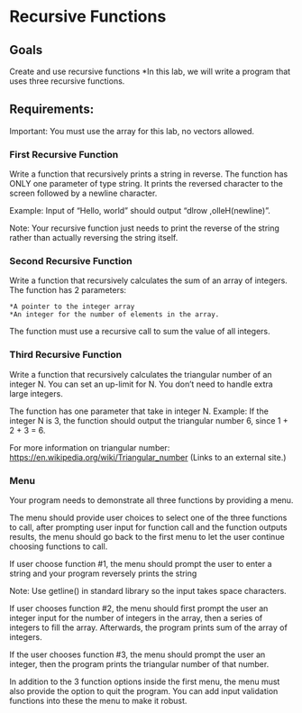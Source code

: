 # Recursive Functions

## Goals

Create and use recursive functions
	*In this lab, we will write a program that uses three recursive functions.

## Requirements:

Important: You must use the array for this lab, no vectors allowed.

### First Recursive Function
Write a function that recursively prints a string in reverse. The function has ONLY one parameter of type string. It prints the reversed character to the screen followed by a newline character.

Example: Input of “Hello, world” should output “dlrow ,olleH(newline)”.

Note: Your recursive function just needs to print the reverse of the string rather than actually reversing the string itself.

 

### Second Recursive Function
Write a function that recursively calculates the sum of an array of integers. The function has 2 parameters:

	*A pointer to the integer array
	*An integer for the number of elements in the array.
The function must use a recursive call to sum the value of all integers.

 

### Third Recursive Function
Write a function that recursively calculates the triangular number of an integer N.  You can set an up-limit for N. You don’t need to handle extra large integers.

The function has one parameter that take in integer N.
Example: If the integer N is 3, the function should output the triangular number 6, since 1 + 2 + 3 = 6.

For more information on triangular number: https://en.wikipedia.org/wiki/Triangular_number (Links to an external site.)

 

### Menu

Your program needs to demonstrate all three functions by providing a menu.

The menu should provide user choices to select one of the three functions to call, after prompting user input for function call and the function outputs results, the menu should go back to the first menu to let the user continue choosing functions to call.

If user choose function #1, the menu should prompt the user to enter a string and your program reversely prints the string

Note: Use getline() in standard library so the input takes space characters.

If user chooses function #2, the menu should first prompt the user an integer input for the number of integers in the array, then a series of integers to fill the array. Afterwards, the program prints sum of the array of integers.

If the user chooses function #3, the menu should prompt the user an integer, then the program prints the triangular number of that number.

In addition to the 3 function options inside the first menu, the menu must also provide the option to quit the program. You can add input validation functions into these the menu to make it robust.
